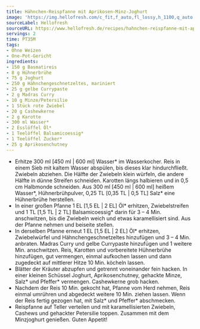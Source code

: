 ```yaml
---
title: Hähnchen-Reispfanne mit Aprikosen-Minz-Joghurt
image: 'https://img.hellofresh.com/c_fit,f_auto,fl_lossy,h_1100,q_auto,w_2600/hellofresh_s3/image/hahnchen-reispfanne-mit-aprikosen-minz-joghurt-70d1194f.jpg'
sourceLabel: Hellofresh
sourceURL: https://www.hellofresh.de/recipes/hahnchen-reispfanne-mit-aprikosen-minz-joghurt-62f0fcec0bb322db3a078f7d
servings: 2
time: PT35M
tags:
- Ohne Weizen
- One-Pot-Gericht
ingredients:
- 150 g Basmatireis
- 8 g Hühnerbrühe
- 75 g Joghurt
- 250 g Hähnchengeschnetzeltes, mariniert
- 25 g gelbe Currypaste
- 2 g Madras Curry
- 10 g Minze/Petersilie
- 1 Stück rote Zwiebel
- 20 g Cashewkerne
- 2 g Karotte
- 300 ml Wasser*
- 2 Esslöffel Öl*
- 1 Teelöffel Balsamicoessig*
- 1 Teelöffel Zucker*
- 25 g Aprikosenchutney
---
```


- Erhitze 300 ml [450 ml | 600 ml] Wasser\* im Wasserkocher.  Reis in einem Sieb mit kaltem Wasser abspülen, bis dieses klar hindurchfließt.  Zwiebeln abziehen. Die Hälfte der Zwiebeln klein würfeln, die andere Hälfte in dünne Streifen schneiden.  Karotten längs halbieren und in 0,5 cm Halbmonde schneiden. Aus 300 ml [450 ml | 600 ml] heißem Wasser\*, Hühnerbrühpulver, 0,25 TL [0,35 TL | 0,5 TL] Salz\* eine Hühnerbrühe herstellen.
- In einer großen Pfanne 1 EL [1,5 EL | 2 EL] Öl\* erhitzen, Zwiebelstreifen und 1 TL [1,5 TL | 2 TL] Balsamicoessig\* darin für 3 – 4 Min. anschwitzen, bis die Zwiebeln weich und etwas karamellisiert sind. Aus der Pfanne nehmen und beiseite stellen.
- In derselben Pfanne erneut 1 EL [1,5 EL | 2 EL] Öl\* erhitzen, Zwiebelwürfel und Hähnchengeschnetzeltes hinzufügen und 3 – 4 Min. anbraten.  Madras Curry und gelbe Currypaste hinzufügen und 1 weitere Min. anschwitzen.  Reis, Karotten und vorbereitete Hühnerbrühe hinzufügen, gut vermengen, einmal aufkochen lassen und dann zugedeckt auf mittlerer Hitze 10 Min. köcheln lassen.
- Blätter der Kräuter abzupfen und getrennt voneinander fein hacken.  In einer kleinen Schüssel Joghurt, Aprikosenchutney, gehackte Minze, Salz\* und Pfeffer\* vermengen.  Cashewkerne grob hacken.
- Nachdem der Reis 10 Min. gekocht hat, Pfanne vom Herd nehmen, Reis einmal umrühren und abgedeckt weitere 10 Min. ziehen lassen. Wenn der Reis fertig gezogen hat, mit Salz\* und Pfeffer\* abschmecken.
- Reispfanne auf Teller verteilen und mit karamellisierten Zwiebeln, Cashews und gehackter Petersilie toppen. Zusammen mit dem Minzjoghurt genießen.  Guten Appetit!
